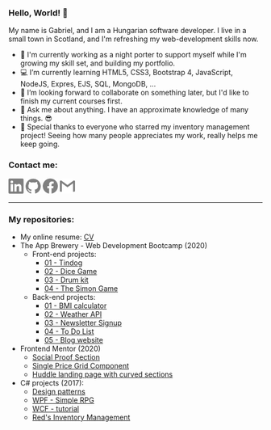 ### Hello, World! 👋

My name is Gabriel, and I am a Hungarian software developer. I live in a small town in Scotland, and I'm refreshing my web-development skills now.

- 💂 I'm currently working as a night porter to support myself while I'm growing my skill set, and building my portfolio.
- 💻 I’m currently learning HTML5, CSS3, Bootstrap 4, JavaScript, NodeJS, Expres, EJS, SQL, MongoDB, ...
- 👯 I’m looking forward to collaborate on something later, but I'd like to finish my current courses first.
- 💬 Ask me about anything. I have an approximate knowledge of many things. 😎
- 💖 Special thanks to everyone who starred my inventory management project! Seeing how many people appreciates my work, really helps me keep going. 

### Contact me:

<a href="https://www.linkedin.com/in/arpad-gabor-bondor/"><img src="/icons/linkedin.svg" height=30 width=30 alt="https://www.linkedin.com/in/arpad-gabor-bondor/"></a>
<a href="https://github.com/ArpadGBondor"><img src="/icons/github.svg" height=30 width=30 alt="https://github.com/ArpadGBondor"></a>
<a href="https://www.facebook.com/arpad.g.bondor/"><img src="/icons/facebook.svg" height=30 width=30 alt="https://www.facebook.com/arpad.g.bondor/"></a>
<a href="mailto:arpad.g.bondor@gmail.com"><img src="/icons/gmail.svg" height=30 width=30 alt="arpad.g.bondor@gmail.com"></a>

-----

### My repositories:

- My online resume: [CV](https://github.com/ArpadGBondor/CV)
- The App Brewery - Web Development Bootcamp (2020)
  - Front-end projects:
    - [01 - Tindog](https://github.com/ArpadGBondor/The_App_Brewery-Front-end_project_01-Tindog)
    - [02 - Dice Game](https://github.com/ArpadGBondor/The_App_Brewery-Front-end_project_02-Dice_Game)
    - [03 - Drum kit](https://github.com/ArpadGBondor/The_App_Brewery-Front-end_project_03-Drum_kit)
    - [04 - The Simon Game](https://github.com/ArpadGBondor/The_App_Brewery-Front-end_project_04-The_Simon_Game)
  - Back-end projects:
    - [01 - BMI calculator](https://github.com/ArpadGBondor/The_App_Brewery-Back-end_project_01-BMI_calculator)
    - [02 - Weather API](https://github.com/ArpadGBondor/The_App_Brewery-Back-end_project_02-Weather_API)
    - [03 - Newsletter Signup](https://github.com/ArpadGBondor/The_App_Brewery-Back-end_project_03-Newsletter_Signup)
    - [04 - To Do List](https://github.com/ArpadGBondor/The_App_Brewery-Back-end_project_04-To_Do_List)
    - [05 - Blog website](https://github.com/ArpadGBondor/The_App_Brewery-Back-end_project_05-Blog_website)
- Frontend Mentor (2020)
  - [Social Proof Section](https://github.com/ArpadGBondor/Web_challenge_1-Frontend_Mentor-Social_proof_section)
  - [Single Price Grid Component](https://github.com/ArpadGBondor/Web_challenge_2-Frontend_Mentor-Single-price-grid-component)
  - [Huddle landing page with curved sections](https://github.com/ArpadGBondor/Web_challenge_3-Frontend_Mentor-Huddle_landing_page_with_curved_sections)
- C# projects (2017):
  - [Design patterns](https://github.com/ArpadGBondor/Design-pattern-tutorial-projects)
  - [WPF - Simple RPG](https://github.com/ArpadGBondor/WPF-Simple-RPG-tutorial-project)
  - [WCF - tutorial](https://github.com/ArpadGBondor/WCF-tutorial-projects)
  - [Red's Inventory Management](https://github.com/ArpadGBondor/Red-Inventory-Management)
